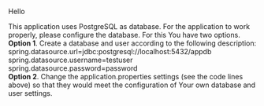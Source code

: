 Hello

This application uses PostgreSQL as database. For the application to work properly, please configure the database. For this You have two options. <br>
**Option 1**. Create a database and user according to the following description:
spring.datasource.url=jdbc:postgresql://localhost:5432/appdb
spring.datasource.username=testuser
spring.datasource.password=password <br>
**Option 2**. Change the application.properties settings (see the code lines above) so that they would meet the configuration of Your own database and user settings.
